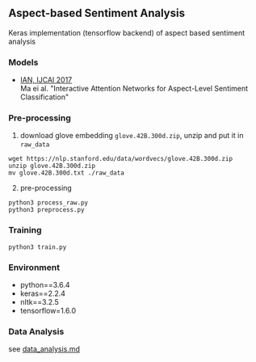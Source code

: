 ## Aspect-based Sentiment Analysis

Keras implementation (tensorflow backend) of aspect based sentiment analysis

### Models

- [IAN, IJCAI 2017](https://arxiv.org/pdf/1709.00893.pdf)  
Ma ei al. "Interactive Attention Networks for Aspect-Level Sentiment Classification"

### Pre-processing

1. download glove embedding `glove.42B.300d.zip`, unzip and put it in `raw_data`  
```
wget https://nlp.stanford.edu/data/wordvecs/glove.42B.300d.zip
unzip glove.42B.300d.zip
mv glove.42B.300d.txt ./raw_data
```

2. pre-processing
```
python3 process_raw.py
python3 preprocess.py
```

### Training
```
python3 train.py
```

### Environment
- python==3.6.4
- keras==2.2.4
- nltk==3.2.5
- tensorflow=1.6.0

### Data Analysis

see [data_analysis.md](./data_analysis.md)
